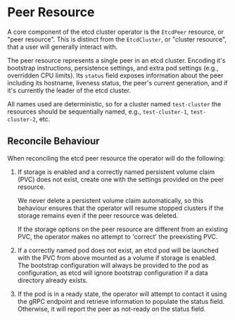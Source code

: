 # Peer Resource

A core component of the etcd cluster operator is the `EtcdPeer`
resource, or "peer resource". This is distinct from the `EtcdCluster`,
or "cluster resource", that a user will generally interact
with.

The peer resource represents a single peer in an etcd
cluster. Encoding it's bootstrap instructions, persistence settings,
and extra pod settings (e.g., overridden CPU limits). Its `status`
field exposes information about the peer including its hostname,
liveness status, the peer's current generation, and if it's currently
the leader of the etcd cluster.

All names used are deterministic, so for a cluster named
`test-cluster` the resources should be sequentially named, e.g.,
`test-cluster-1`, `test-cluster-2`, etc.

## Reconcile Behaviour

When reconciling the etcd peer resource the operator will do the
following:

1. If storage is enabled and a correctly named persistent volume claim
   (PVC) does not exist, create one with the settings provided on the
   peer resource.
   
   We never delete a persistent volume claim automatically, so this
   behaviour ensures that the operator will resume stopped clusters if
   the storage remains even if the peer resource was deleted.
   
   If the storage options on the peer resource are different from an
   existing PVC, the operator makes no attempt to 'correct' the
   preexisting PVC.
2. If a correctly named pod does not exist, an etcd pod will be
   launched with the PVC from above mounted as a volume if storage is
   enabled. The bootstrap configuration will always be provided to the
   pod as configuration, as etcd will ignore bootstrap configuration
   if a data directory already exists.
3. If the pod is in a ready state, the operator will attempt to
   contact it using the gRPC endpoint and retrieve information to
   populate the status field. Otherwise, it will report the peer as
   not-ready on the status field.

